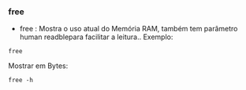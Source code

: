 ### free


- free : Mostra o uso atual do Memória RAM, também tem parâmetro human readblepara facilitar a leitura.. Exemplo:

``free``


Mostrar em Bytes:


``free -h``